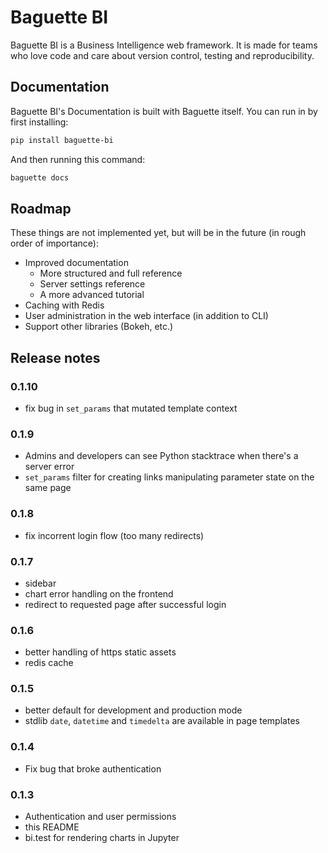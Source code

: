 # Baguette BI

Baguette BI is a  Business Intelligence web framework. It is made for teams who love code and care about version control, testing and reproducibility.


## Documentation

Baguette BI's Documentation is built with Baguette itself. You can run in by first
installing:

```sh
pip install baguette-bi
```

And then running this command:

```sh
baguette docs
```


## Roadmap

These things are not implemented yet, but will be in the future (in rough order of importance):

- Improved documentation
  - More structured and full reference
  - Server settings reference
  - A more advanced tutorial
- Caching with Redis
- User administration in the web interface (in addition to CLI)
- Support other libraries (Bokeh, etc.)


## Release notes

### 0.1.10
- fix bug in `set_params` that mutated template context

### 0.1.9
- Admins and developers can see Python stacktrace when there's a server error
- `set_params` filter for creating links manipulating parameter state on the same page


### 0.1.8
- fix incorrent login flow (too many redirects)

### 0.1.7
- sidebar
- chart error handling on the frontend
- redirect to requested page after successful login

### 0.1.6
- better handling of https static assets
- redis cache

### 0.1.5
- better default for development and production mode
- stdlib `date`, `datetime` and `timedelta` are available in page templates

### 0.1.4
- Fix bug that broke authentication

### 0.1.3

- Authentication and user permissions
- this README
- bi.test for rendering charts in Jupyter
